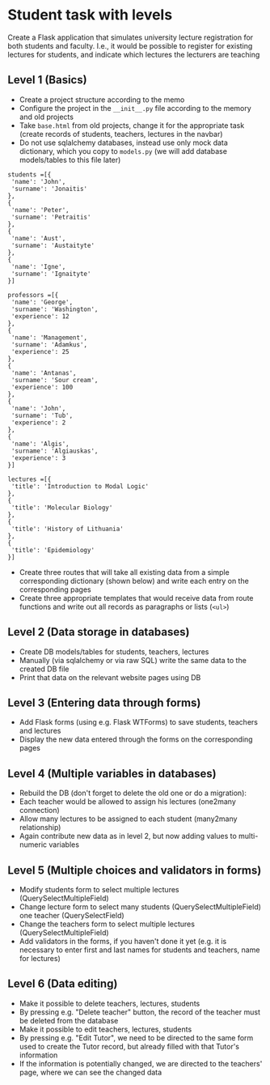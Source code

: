 # Student task with levels

Create a Flask application that simulates university lecture registration for both students and faculty. I.e., it would be possible to register for existing lectures for students, and indicate which lectures the lecturers are teaching

## Level 1 (Basics)
- Create a project structure according to the memo
- Configure the project in the `__init__.py` file according to the memory and old projects
- Take `base.html` from old projects, change it for the appropriate task (create records of students, teachers, lectures in the navbar)
- Do not use sqlalchemy databases, instead use only mock data dictionary, which you copy to `models.py` (we will add database models/tables to this file later)
```
students =[{
 'name': 'John',
 'surname': 'Jonaitis'
},
{
 'name': 'Peter',
 'surname': 'Petraitis'
},
{
 'name': 'Aust',
 'surname': 'Austaityte'
},
{
 'name': 'Igne',
 'surname': 'Ignaityte'
}]

professors =[{
 'name': 'George',
 'surname': 'Washington',
 'experience': 12
},
{
 'name': 'Management',
 'surname': 'Adamkus',
 'experience': 25
},
{
 'name': 'Antanas',
 'surname': 'Sour cream',
 'experience': 100
},
{
 'name': 'John',
 'surname': 'Tub',
 'experience': 2
},
{
 'name': 'Algis',
 'surname': 'Algiauskas',
 'experience': 3
}]

lectures =[{
 'title': 'Introduction to Modal Logic'
},
{
 'title': 'Molecular Biology'
},
{
 'title': 'History of Lithuania'
},
{
 'title': 'Epidemiology'
}]
```
- Create three routes that will take all existing data from a simple corresponding dictionary (shown below) and write each entry on the corresponding pages
- Create three appropriate templates that would receive data from route functions and write out all records as paragraphs or lists (`<ul>`)

## Level 2 (Data storage in databases)
- Create DB models/tables for students, teachers, lectures
- Manually (via sqlalchemy or via raw SQL) write the same data to the created DB file
- Print that data on the relevant website pages using DB

## Level 3 (Entering data through forms)
- Add Flask forms (using e.g. Flask WTForms) to save students, teachers and lectures
- Display the new data entered through the forms on the corresponding pages

## Level 4 (Multiple variables in databases)
- Rebuild the DB (don't forget to delete the old one or do a migration):
 - Each teacher would be allowed to assign his lectures (one2many connection)
 - Allow many lectures to be assigned to each student (many2many relationship)
- Again contribute new data as in level 2, but now adding values ​​to multi-numeric variables

## Level 5 (Multiple choices and validators in forms)
- Modify students form to select multiple lectures (QuerySelectMultipleField)
- Change lecture form to select many students (QuerySelectMultipleField) one teacher (QuerySelectField)
- Change the teachers form to select multiple lectures (QuerySelectMultipleField)
- Add validators in the forms, if you haven't done it yet (e.g. it is necessary to enter first and last names for students and teachers, name for lectures)

## Level 6 (Data editing)
- Make it possible to delete teachers, lectures, students
 - By pressing e.g. "Delete teacher" button, the record of the teacher must be deleted from the database
- Make it possible to edit teachers, lectures, students
 - By pressing e.g. "Edit Tutor", we need to be directed to the same form used to create the Tutor record, but already filled with that Tutor's information
 - If the information is potentially changed, we are directed to the teachers' page, where we can see the changed data